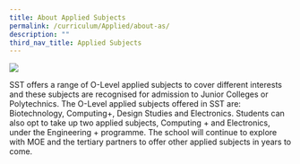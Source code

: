 ```yaml
---
title: About Applied Subjects
permalink: /curriculum/Applied/about-as/
description: ""
third_nav_title: Applied Subjects
---
```

![](/images/Curriculum/IP%20-%20About%20AS.png)

SST offers a range of O-Level applied subjects to cover different interests and these subjects are recognised for admission to Junior Colleges or Polytechnics.
The O-Level applied subjects offered in SST are: Biotechnology, Computing+, Design Studies and Electronics. Students can also opt to take up two applied subjects, Computing + and Electronics, under the Engineering + programme. The school will continue to explore with MOE and the tertiary partners to offer other applied subjects in years to come.